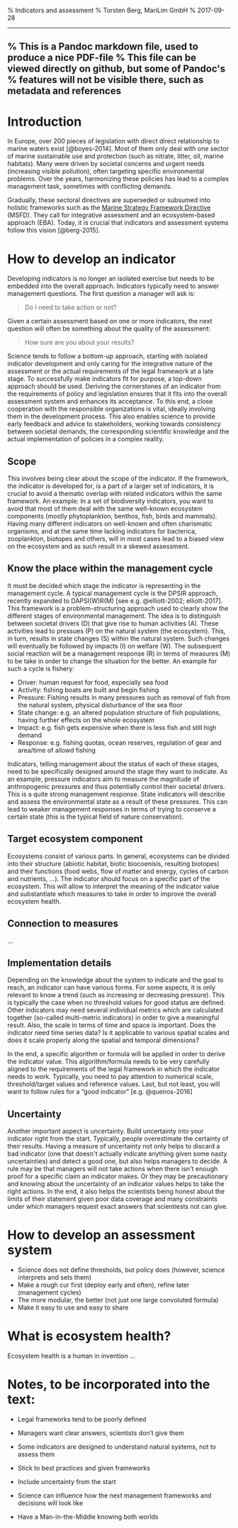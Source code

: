 % Indicators and assessment
% Torsten Berg, MariLim GmbH
% 2017-09-28

---
% This is a Pandoc markdown file, used to produce a nice PDF-file
% This file can be viewed directly on github, but some of Pandoc's
% features will not be visible there, such as metadata and references
---

# Introduction

In Europe, over 200 pieces of legislation with direct direct relationship to marine waters exist [@boyes-2014]. Most of them only deal with one sector of marine sustainable use and protection (such as nitrate, litter, oil, marine habitats). Many were driven by societal concerns and urgent needs (increasing visible pollution), often targeting specific environmental problems. Over the years, harmonizing these policies has lead to a complex management task, sometimes with conflicting demands.

Gradually, these sectoral directives are superseded or subsumed into holistic frameworks such as the [Marine Strategy Framework Directive](http://ec.europa.eu/environment/marine/eu-coast-and-marine-policy/marine-strategy-framework-directive/index_en.htm) (MSFD). They call for integrative assessment and an ecosystem-based approach (EBA). Today, it is crucial that indicators and assessment systems follow this vision [@berg-2015].

# How to develop an indicator

Developing indicators is no longer an isolated exercise but needs to be embedded into the overall approach. Indicators typically need to answer management questions. The first question a manager will ask is:

> Do I need to take action or not?

Given a certain assessment based on one or more indicators, the next question will often be something about the quality of the assessment:

> How sure are you about your results?

Science tends to follow a bottom-up approach, starting with isolated indicator development and only caring for the integrative nature of the assessment or the actual requirements of the legal framework at a late stage. To successfully make indicators fit for purpose, a top-down approach should be used. Deriving the cornerstones of an indicator from the requirements of policy and legislation ensures that it fits into the overall assessment system and enhances its acceptance. To this end, a close cooperation with the responsible organizations is vital, ideally involving them in the development process. This also enables science to provide early feedback and advice to stakeholders, working towards consistency between societal demands, the corresponding scientific knowledge and the actual implementation of policies in a complex reality.

## Scope

This involves being clear about the scope of the indicator. If the framework, the indicator is developed for, is a part of a larger set of indicators, it is crucial to avoid a thematic overlap with related indicators within the same framework. An example: In a set of biodiversity indicators, you want to avoid that most of them deal with the same well-known ecosystem components (mostly phytoplankton, benthos, fish, birds and mammals). Having many different indicators on well-known and often charismatic organisms, and at the same time lacking indicators for bacterica, zooplankton, biotopes and others, will in most cases lead to a biased view on the ecosystem and as such result in a skewed assessment.

## Know the place within the management cycle

It must be decided which stage the indicator is representing in the management cycle. A typical management cycle is the DPSIR approach, recently expanded to DAPSI(W)R(M) [see e.g. @elliott-2002; elliott-2017]. This framework is a problem-structuring approach used to clearly show the different stages of environmental management. The idea is to distinguish between societal drivers (D) that give rise to human activities (A). These activities lead to pressues (P) on the natural system (the ecosystem). This, in turn, results in state changes (S) within the natural system. Such changes will eventually be followed by impacts (I) on welfare (W). The subsequent social reaction will be a management response (R) in terms of measures (M) to be take in order to change the situation for the better. An example for such a cycle is fishery:

* Driver: human request for food, especially sea food
* Activity: fishing boats are built and begin fishing
* Pressure: Fishing results in many pressures such as removal of fish from the natural system, physical disturbance of the sea floor
* State change: e.g. an altered population structure of fish populations, having further effects on the whole ecosystem
* Impact: e.g. fish gets expensive when there is less fish and still high demand
* Response: e.g. fishing quotas, ocean reserves, regulation of gear and area/time of allowd fishing

Indicators, telling management about the status of each of these stages, need to be specifically designed around the stage they want to indicate. As an example, pressure indicators aim to measure the magnitude of anthropogenic pressures and thus potentially control their societal drivers. This is a quite strong management response. State indicators will describe and assess the environmental state as a result of these pressures. This can lead to weaker management responses in terms of trying to conserve a certain state (this is the typical field of nature conservation).

## Target ecosystem component

Ecosystems consist of various parts. In general, ecosystems can be divided into their structure (abiotic habitat, biotic biocoenisis, resulting biotopes) and their functions (food webs, flow of matter and energy, cycles of carbon and nutrients, ...). The indicator should focus on a specific part of the ecosystem. This will allow to interpret the meaning of the indicator value and substantiate which measures to take in order to improve the overall ecosystem health.

## Connection to measures
...

## Implementation details

Depending on the knowledge about the system to indicate and the goal to reach, an indicator can have various forms. For some aspects, it is only relevant to know a trend (such as increasing or decreasing pressure). This is typically the case when no threshold values for good status are defined. Other indicators may need several individual metrics which are calculated together (so-called multi-metric indicators) in order to give a meaningful result. Also, the scale in terms of time and space is important. Does the indicator need time series data? Is it applicable to various spatial scales and does it scale properly along the spatial and temporal dimensions?

In the end, a specific algorithm or formula will be applied in order to derive the indicator value. This algorithm/formula needs to be very carefully aligned to the requirements of the legal framework in which the indicator needs to work. Typically, you need to pay attention to numerical scale, threshold/target values and reference values. Last, but not least, you will want to follow rules for a “good indicator” [e.g. @queiros-2016]

## Uncertainty

Another important aspect is uncertainty. Build uncertainty into your indicator right from the start. Typically, people overestimate the certainty of their results. Having a measure of uncertainty not only helps to discard a bad indicator (one that doesn't actually indicate anything given some nasty uncertainties) and detect a good one, but also helps managers to decide. A rule may be that managers will not take actions when there isn't enough proof for a specific claim an indicator makes. Or they may be precautionary and knowing about the uncertainty of an indicator values helps to take the right actions. In the end, it also helps the scientists being honest about the limits of their statement given poor data coverage and many constraints under which managers request exact answers that scientiests not can give.

# How to develop an assessment system

- Science does not define thresholds, but policy does (however, science interprets and sets them)
- Make a rough cur first (deploy early and often), refine later (management cycles)
- The more modular, the better (not just one large convoluted formula)
- Make it easy to use and easy to share


# What is ecosystem health?
Ecosystem health is a human in invention ...

# Notes, to be incorporated into the text:

- Legal frameworks tend to be poorly defined
- Managers want clear answers, scientists don’t give them
- Some indicators are designed to understand natural systems, not to assess them

- Stick to best practices and given frameworks
- Include uncertainty from the start
- Science can influence how the next management frameworks and decisions will look like
- Have a Man-in-the-Middle knowing both worlds
